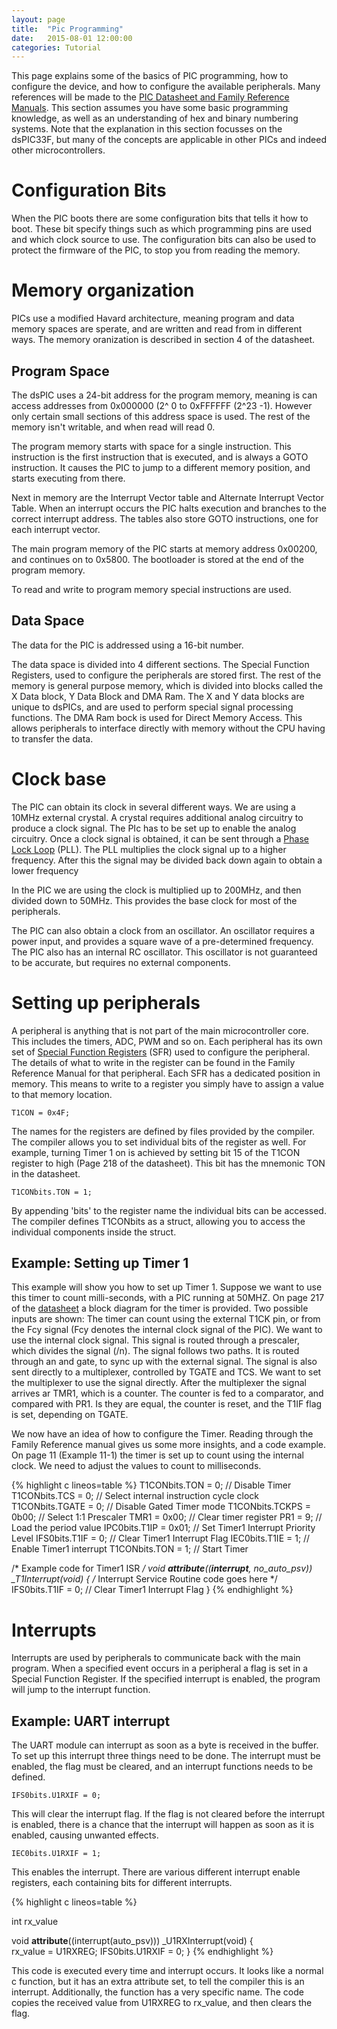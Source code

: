 ```yaml
---
layout: page
title:  "Pic Programming"
date:   2015-08-01 12:00:00
categories: Tutorial
---
```


This page explains some of the basics of PIC programming, how to configure the device, and how to configure the available peripherals. Many references will be made to the [PIC Datasheet and Family Reference Manuals](datasheets.html). This section assumes you have some basic programming knowledge, as well as an understanding of hex and binary numbering systems. 
Note that the explanation in this section focusses on the dsPIC33F, but many of the concepts are applicable in other PICs and indeed other microcontrollers.

Configuration Bits
==================
When the PIC boots there are some configuration bits that tells it how to boot. These bit specify things such as which programming pins are used and which clock source to use. The configuration bits can also be used to protect the firmware of the PIC, to stop you from reading the memory.




Memory organization
===================
PICs use a modified Havard architecture, meaning program and data memory spaces are sperate, and are written and read from in different ways. The memory oranization is described in section 4 of the datasheet.

Program Space
-------------
The dsPIC uses a 24-bit address for the program memory, meaning is can access addresses from 0x000000 (2^ 0 to 0xFFFFFF (2^23 -1). However only certain small sections of this address space is used. The rest of the memory isn't writable, and when read will read 0.

The program memory starts with space for a single instruction. This instruction is the first instruction that is executed, and is always a GOTO instruction. It causes the PIC to jump to a different memory position, and starts executing from there. 

Next in memory are the Interrupt Vector table and Alternate Interrupt Vector Table. When an interrupt occurs the PIC halts execution and branches to the correct interrupt address. The tables also store GOTO instructions, one for each interrupt vector.

The main program memory of the PIC starts at memory address 0x00200, and continues on to 0x5800. The bootloader is stored at the end of the program memory.

To read and write to program memory special instructions are used.

Data Space
----------
The data for the PIC is addressed using a 16-bit number.

The data space is divided into 4 different sections. The Special Function Registers, used to configure the peripherals are stored first. The rest of the memory is general purpose memory, which is divided into blocks called the X Data block, Y Data Block and DMA Ram. The X and Y data blocks are unique to dsPICs, and are used to perform special signal processing functions. The DMA Ram bock is used for Direct Memory Access. This allows peripherals to interface directly with memory without the CPU having to transfer the data.

Clock base
==========
The PIC can obtain its clock in several different ways. We are using a 10MHz external crystal. A crystal requires additional analog circuitry to produce a clock signal. The PIc has to be set up to enable the analog circuitry. Once a clock signal is obtained, it can be sent through a [Phase Lock Loop]() (PLL). The PLL multiplies the clock signal up to a higher frequency. After this the signal may be divided back down again to obtain a lower frequency

In the PIC we are using the clock is multiplied up to 200MHz, and then divided down to 50MHz. This provides the base clock for most of the peripherals.

The PIC can also obtain a clock from an oscillator. An oscillator requires a power input, and provides a square wave of a pre-determined frequency. The PIC also has an internal RC oscillator. This oscillator is not guaranteed to be accurate, but requires no external components.

Setting up peripherals
======================
A peripheral is anything that is not part of the main microcontroller core. This includes the timers, ADC, PWM and so on. Each peripheral has its own set of [Special Function Registers]() (SFR) used to configure the peripheral. The details of what to write in the register can be found in the Family Reference Manual for that peripheral. Each SFR has a dedicated position in memory. This means to write to a register you simply have to assign a value to that memory location.

	T1CON = 0x4F;

The names for the registers are defined by files provided by the compiler. The compiler allows you to set individual bits of the register as well. For example, turning Timer 1 on is achieved by setting bit 15 of the T1CON register to high (Page 218 of the datasheet). This bit has the mnemonic TON in the datasheet.

	T1CONbits.TON = 1;

By appending 'bits' to the register name the individual bits can be accessed. The compiler defines T1CONbits as a struct, allowing you to access the individual components inside the struct.

Example: Setting up Timer 1
---------------------------
This example will show you how to set up Timer 1. Suppose we want to use this timer to count milli-seconds, with a PIC running at 50MHZ. On page 217 of the [datasheet](datasheets.html) a block diagram for the timer is provided. Two possible inputs are shown: The timer can count using the external T1CK pin, or from the Fcy signal (Fcy denotes the internal clock signal of the PIC). We want to use the internal clock signal. This signal is routed through a prescaler, which divides the signal (/n). The signal follows two paths. It is routed through an and gate, to sync up with the external signal. The signal is also sent directly to a multiplexer, controlled by TGATE and TCS. We want to set the multiplexer to use the signal directly.
After the multiplexer the signal arrives ar TMR1, which is a counter. The counter is fed to a comparator, and compared with PR1. Is they are equal, the counter is reset, and the T1IF flag is set, depending on TGATE. 

We now have an idea of how to configure the Timer. Reading through the Family Reference manual gives us some more insights, and a code example. On page 11 (Example 11-1) the timer is set up to count using the internal clock. We need to adjust the values to count to milliseconds.

{% highlight c lineos=table %}
T1CONbits.TON = 0; // Disable Timer
T1CONbits.TCS = 0; // Select internal instruction cycle clock
T1CONbits.TGATE = 0; // Disable Gated Timer mode
T1CONbits.TCKPS = 0b00; // Select 1:1 Prescaler
TMR1 = 0x00;  // Clear timer register
PR1 = 9;  // Load the period value
IPC0bits.T1IP = 0x01; // Set Timer1 Interrupt Priority Level
IFS0bits.T1IF = 0; // Clear Timer1 Interrupt Flag
IEC0bits.T1IE = 1; // Enable Timer1 interrupt
T1CONbits.TON = 1; // Start Timer

/* Example code for Timer1 ISR */
void __attribute__((__interrupt__, no_auto_psv)) _T1Interrupt(void)
{
	/* Interrupt Service Routine code goes here */
	IFS0bits.T1IF = 0;  // Clear Timer1 Interrupt Flag
}
{% endhighlight %}

Interrupts
==========
Interrupts are used by peripherals to communicate back with the main program. When a specified event occurs in a peripheral a flag is set in a Special Function Register. If the specified interrupt is enabled, the program will jump to the interrupt function. 

Example: UART interrupt
-----------------------
The UART module can interrupt as soon as a byte is received in the buffer. To set up this interrupt three things need to be done. The interrupt must be enabled, the flag must be cleared, and an interrupt functions needs to be defined.

	IFS0bits.U1RXIF = 0;

This will clear the interrupt flag. If the flag is not cleared before the interrupt is enabled, there is a chance that the interrupt will happen as soon as it is enabled, causing unwanted effects.

	IEC0bits.U1RXIF = 1;

This enables the interrupt. There are various different interrupt enable registers, each containing bits for different interrupts.

{% highlight c lineos=table %}

int rx_value

void __attribute__((interrupt(auto_psv))) _U1RXInterrupt(void)
{   
    rx_value = U1RXREG;
    IFS0bits.U1RXIF = 0;
}
{% endhighlight %}

This code is executed every time and interrupt occurs. It looks like a normal c function, but it has an extra attribute set, to tell the compiler this is an interrupt. Additionally, the function has a very specific name.
The code copies the received value from U1RXREG to rx_value, and then clears the flag.

